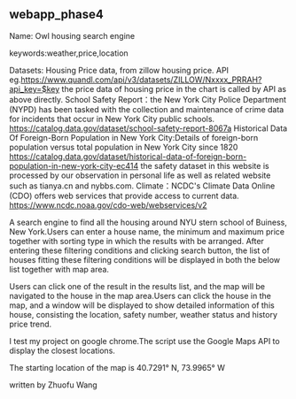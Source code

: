 ## webapp_phase4


Name: Owl housing search engine

keywords:weather,price,location

Datasets:
Housing Price data, from zillow housing price. 
API eg.https://www.quandl.com/api/v3/datasets/ZILLOW/Nxxxx_PRRAH?api_key=$key
the price data of housing price in the chart is called by API as above directly.
School Safety Report：the New York City Police Department (NYPD) has been tasked 
with the collection and maintenance of crime data for incidents that occur in New York City public schools. 
https://catalog.data.gov/dataset/school-safety-report-8067a
Historical Data Of Foreign-Born Population in New York City:Details of foreign-born 
population versus total population in New York City since 1820
https://catalog.data.gov/dataset/historical-data-of-foreign-born-population-in-new-york-city-ec414
the safety dataset in this website is processed by our observation 
in personal life as well as related website such as tianya.cn and nybbs.com.
Climate：NCDC's Climate Data Online (CDO) offers web services that provide access to current data. 
https://www.ncdc.noaa.gov/cdo-web/webservices/v2





A search engine to find all the housing around NYU stern school of Buiness, New York.Users can
enter a house name, the minimum and maximum price together with sorting type in which the results 
with be arranged. After entering these filtering conditions and clicking search button, the list 
of houses fitting these filtering conditions will be displayed in both the below list together 
with map area.

Users can click one of the result in the results list, and the map will be navigated to 
the house in the map area.Users can click the house in the map, and a window will be displayed 
to show detailed information of this house, consisting the location, safety number, weather status 
and history price trend.

I test my project on google chrome.The script use the Google Maps API to display the closest locations.

The starting location of the map is 40.7291° N, 73.9965° W 


written by Zhuofu Wang